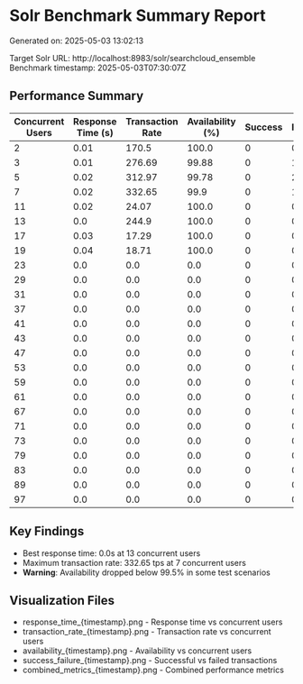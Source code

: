 # Solr Benchmark Summary Report

Generated on: 2025-05-03 13:02:13

Target Solr URL: http://localhost:8983/solr/searchcloud_ensemble
Benchmark timestamp: 2025-05-03T07:30:07Z

## Performance Summary

| Concurrent Users | Response Time (s) | Transaction Rate | Availability (%) | Success | Failures |
|------------------|------------------|-----------------|-----------------|---------|----------|
| 2 | 0.01 | 170.5 | 100.0 | 0 | 0 |
| 3 | 0.01 | 276.69 | 99.88 | 0 | 1 |
| 5 | 0.02 | 312.97 | 99.78 | 0 | 2 |
| 7 | 0.02 | 332.65 | 99.9 | 0 | 1 |
| 11 | 0.02 | 24.07 | 100.0 | 0 | 0 |
| 13 | 0.0 | 244.9 | 100.0 | 0 | 0 |
| 17 | 0.03 | 17.29 | 100.0 | 0 | 0 |
| 19 | 0.04 | 18.71 | 100.0 | 0 | 0 |
| 23 | 0.0 | 0.0 | 0.0 | 0 | 0 |
| 29 | 0.0 | 0.0 | 0.0 | 0 | 0 |
| 31 | 0.0 | 0.0 | 0.0 | 0 | 0 |
| 37 | 0.0 | 0.0 | 0.0 | 0 | 0 |
| 41 | 0.0 | 0.0 | 0.0 | 0 | 0 |
| 43 | 0.0 | 0.0 | 0.0 | 0 | 0 |
| 47 | 0.0 | 0.0 | 0.0 | 0 | 0 |
| 53 | 0.0 | 0.0 | 0.0 | 0 | 0 |
| 59 | 0.0 | 0.0 | 0.0 | 0 | 0 |
| 61 | 0.0 | 0.0 | 0.0 | 0 | 0 |
| 67 | 0.0 | 0.0 | 0.0 | 0 | 0 |
| 71 | 0.0 | 0.0 | 0.0 | 0 | 0 |
| 73 | 0.0 | 0.0 | 0.0 | 0 | 0 |
| 79 | 0.0 | 0.0 | 0.0 | 0 | 0 |
| 83 | 0.0 | 0.0 | 0.0 | 0 | 0 |
| 89 | 0.0 | 0.0 | 0.0 | 0 | 0 |
| 97 | 0.0 | 0.0 | 0.0 | 0 | 0 |

## Key Findings

- Best response time: 0.0s at 13 concurrent users
- Maximum transaction rate: 332.65 tps at 7 concurrent users
- **Warning**: Availability dropped below 99.5% in some test scenarios

## Visualization Files

- response_time_{timestamp}.png - Response time vs concurrent users
- transaction_rate_{timestamp}.png - Transaction rate vs concurrent users
- availability_{timestamp}.png - Availability vs concurrent users
- success_failure_{timestamp}.png - Successful vs failed transactions
- combined_metrics_{timestamp}.png - Combined performance metrics
